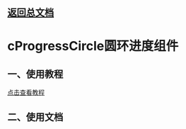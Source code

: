 ## [返回总文档](https://github.com/cpm828/cpm-ui)


# cProgressCircle圆环进度组件

## 一、使用教程
[点击查看教程](https://cpm828.github.io/cpm-ui/demo/index.html#/progresscircle)


## 二、使用文档